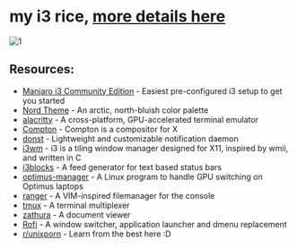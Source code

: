 # my i3 rice, [more details here](https://www.reddit.com/r/unixporn/comments/gk7s94/i3gaps_nord_genesis_evangelion_rice_and_my_daily/)

![1](/Screenshots/5.png?raw=true "Merged")

## Resources:

- [Manjaro i3 Community Edition](https://manjaro.org/download/community/i3/) - Easiest pre-configured i3 setup to get you started
- [Nord Theme](https://github.com/arcticicestudio/nord) - An arctic, north-bluish color palette
- [alacritty](https://github.com/alacritty/alacritty) - A cross-platform, GPU-accelerated terminal emulator
- [Compton](https://github.com/chjj/compton) - Compton is a compositor for X
- [donst](https://github.com/dunst-project/dunst) - Lightweight and customizable notification daemon
- [i3wm](https://i3wm.org/) - i3 is a tiling window manager designed for X11, inspired by wmii, and written in C
- [i3blocks](https://github.com/vivien/i3blocks) - A feed generator for text based status bars
- [optimus-manager](https://github.com/Askannz/optimus-manager) - A Linux program to handle GPU switching on Optimus laptops
- [ranger](https://github.com/ranger/ranger) - A VIM-inspired filemanager for the console
- [tmux](https://github.com/tmux/tmux) - A terminal multiplexer
- [zathura](https://github.com/pwmt/zathura) - A document viewer
- [Rofi](https://github.com/davatorium/rofi) - A window switcher, application launcher and dmenu replacement
- [r/unixporn](https://www.reddit.com/r/unixporn) - Learn from the best here :D
